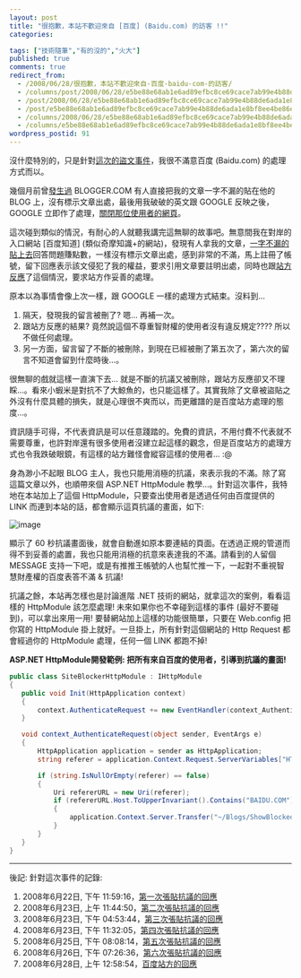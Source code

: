 ```yaml
---
layout: post
title: "很抱歉，本站不歡迎來自 [百度] (Baidu.com) 的訪客 !!"
categories:

tags: ["技術隨筆","有的沒的","火大"]
published: true
comments: true
redirect_from:
  - /2008/06/28/很抱歉，本站不歡迎來自-百度-baidu-com-的訪客/
  - /columns/post/2008/06/28/e5be88e68ab1e6ad89efbc8ce69cace7ab99e4b88de6ada1e8bf8ee4be86e887aa-e799bee5baa6-(Baiducom)-e79a84e8a8aae5aea2-!!.aspx/
  - /post/2008/06/28/e5be88e68ab1e6ad89efbc8ce69cace7ab99e4b88de6ada1e8bf8ee4be86e887aa-e799bee5baa6-(Baiducom)-e79a84e8a8aae5aea2-!!.aspx/
  - /post/e5be88e68ab1e6ad89efbc8ce69cace7ab99e4b88de6ada1e8bf8ee4be86e887aa-e799bee5baa6-(Baiducom)-e79a84e8a8aae5aea2-!!.aspx/
  - /columns/2008/06/28/e5be88e68ab1e6ad89efbc8ce69cace7ab99e4b88de6ada1e8bf8ee4be86e887aa-e799bee5baa6-(Baiducom)-e79a84e8a8aae5aea2-!!.aspx/
  - /columns/e5be88e68ab1e6ad89efbc8ce69cace7ab99e4b88de6ada1e8bf8ee4be86e887aa-e799bee5baa6-(Baiducom)-e79a84e8a8aae5aea2-!!.aspx/
wordpress_postid: 91
---
```

沒什麼特別的，只是針對[這次的盜文事件](/post/e58f88e8a2abe79b9ce69687e4ba86-.aspx)，我很不滿意百度 (Baidu.com) 的處理方式而以。

幾個月前曾[發生過](/post/e58fafe683a12c-e7ab9fe784b6e581b7e8b2bce68891e79a84e69687e7aba0-.aspx) BLOGGER.COM 有人直接把我的文章一字不漏的貼在他的 BLOG 上，沒有標示文章出處，最後用我破破的英文跟 GOOGLE 反映之後，GOOGLE 立即作了處理，[關閉那位使用者的網頁](/post/e981b2e4be86e79a84e6ada3e7bea9.aspx)。

這次碰到類似的情況，有耐心的人就聽我講完這無聊的故事吧。無意間我在對岸的入口網站 [百度知道] (類似奇摩知識+的網站)，發現有人拿我的文章，[一字不漏的貼上去](http://zhidao.baidu.com/question/35002663.html)回答問題賺點數，一樣沒有標示文章出處，感到非常的不滿，馬上註冊了帳號，留下回應表示該文侵犯了我的權益，要求引用文章要註明出處，同時也跟[站方反應](http://tieba.baidu.com/f?kz=419005957)了這個情況，要求站方作妥善的處理。

原本以為事情會像上次一樣，跟 GOOGLE 一樣的處理方式結束。沒料到...

1. 隔天，發現我的留言被刪了? 嗯... 再補一次。
2. 跟站方反應的結果? 竟然說這個不尊重智財權的使用者沒有違反規定???? 所以不做任何處理。
3. 另一方面，留言留了不斷的被刪除，到現在已經被刪了第五次了，第六次的留言不知道會留到什麼時後...。

很無聊的戲就這樣一直演下去... 就是不斷的抗議又被刪除，跟站方反應卻又不理睬...。看來小蝦米是對抗不了大鯨魚的，也只能這樣了。其實我除了文章被盜貼之外沒有什麼具體的損失，就是心理很不爽而以，而更離譜的是百度站方處理的態度...。

資訊隨手可得，不代表資訊是可以任意踐踏的。免費的資訊，不用付費不代表就不需要尊重，也許對岸還有很多使用者沒建立起這樣的觀念，但是百度站方的處理方式也令我跌破眼鏡，有這樣的站方難怪會縱容這樣的使用者... :@

身為渺小不起眼 BLOG 主人，我也只能用消極的抗議，來表示我的不滿。除了寫這篇文章以外，也順帶來個 ASP.NET HttpModule 教學...。針對這次事件，我特地在本站加上了這個 HttpModule，只要查出使用者是透過任何由百度提供的 LINK 而連到本站的話，都會顯示這頁抗議的畫面，如下:

![image](/images/2008-06-28-sorry-baidu-visitors-not-welcome/image_3.png)

顯示了 60 秒抗議畫面後，就會自動進如原本要連結的頁面。在透過正規的管道而得不到妥善的處置，我也只能用消極的抗意來表達我的不滿。請看到的人留個 MESSAGE 支持一下吧，或是有推推王帳號的人也幫忙推一下，一起對不重視智慧財產權的百度表答不滿 & 抗議!

抗議之餘，本站再怎樣也是討論進階 .NET 技術的網站，就拿這次的案例，看看這樣的 HttpModule 該怎麼處理! 未來如果你也不幸碰到這樣的事件 (最好不要碰到)，可以拿出來用一用! 要替網站加上這樣的功能很簡單，只要在 Web.config 把你寫的 HttpModule 掛上就好。一旦掛上，所有針對這個網站的 Http Request 都會經過你的 HttpModule 處理，任何一個 LINK 都跑不掉!

**ASP.NET HttpModule開發範例: 把所有來自百度的使用者，引導到抗議的畫面!**

```csharp
public class SiteBlockerHttpModule : IHttpModule
{
   public void Init(HttpApplication context)
   {
       context.AuthenticateRequest += new EventHandler(context_AuthenticateRequest);
   }

   void context_AuthenticateRequest(object sender, EventArgs e)
   {
       HttpApplication application = sender as HttpApplication;
       string referer = application.Context.Request.ServerVariables["HTTP_REFERER"];

       if (string.IsNullOrEmpty(referer) == false)
       {
           Uri refererURL = new Uri(referer);
           if (refererURL.Host.ToUpperInvariant().Contains("BAIDU.COM") == true)
           {
               application.Context.Server.Transfer("~/Blogs/ShowBlockedMessage.aspx");
           }
       }
   }
}
```

---

後記: 針對這次事件的記錄:

1. 2008年6月22日, 下午 11:59:16，[第一次張貼抗議的回應](/wp-content/be-files/WindowsLiveWriter/Baidu.com_BED/01.jpg)
2. 2008年6月23日, 上午 11:44:50，[第二次張貼抗議的回應](/wp-content/be-files/WindowsLiveWriter/Baidu.com_BED/02.jpg)
3. 2008年6月23日, 下午 04:53:44，[第三次張貼抗議的回應](/wp-content/be-files/WindowsLiveWriter/Baidu.com_BED/03.jpg)
4. 2008年6月23日, 下午 11:32:05，[第四次張貼抗議的回應](/wp-content/be-files/WindowsLiveWriter/Baidu.com_BED/04.jpg)
5. 2008年6月25日, 下午 08:08:14，[第五次張貼抗議的回應](/wp-content/be-files/WindowsLiveWriter/Baidu.com_BED/05.jpg)
6. 2008年6月26日, 下午 07:26:36，[第六次張貼抗議的回應](/wp-content/be-files/WindowsLiveWriter/Baidu.com_BED/06.jpg)
7. 2008年6月28日, 上午 12:58:54，[百度站方的回應](/wp-content/be-files/WindowsLiveWriter/Baidu.com_BED/07.jpg)
